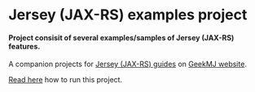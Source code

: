 # Jersey (JAX-RS) examples project
#### Project consisit of several examples/samples of Jersey (JAX-RS) features.

A companion projects for [Jersey (JAX-RS) guides](http://www.geekmj.in/guides/jersey-restful-web-services-development-guides-196/) on [GeekMJ website](www.geekmj.in).

[Read here](http://www.geekmj.in/jersey/jersey-spring-boot-quick-starter-guide-198/) how to run this project.
